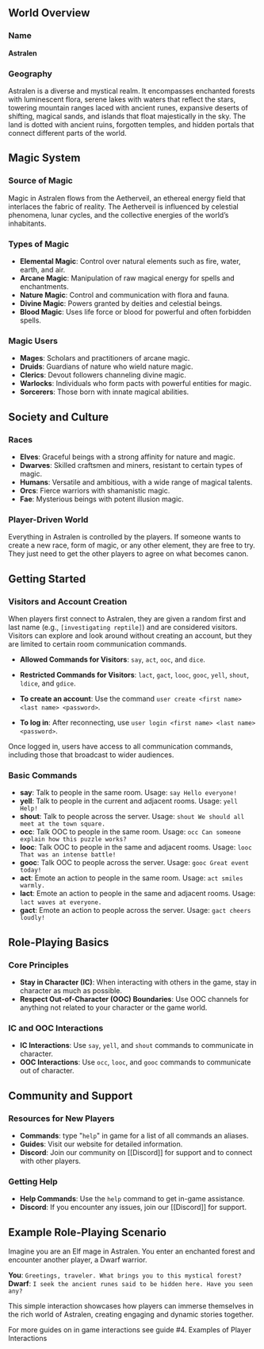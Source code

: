 ## World Overview

### Name
**Astralen**

### Geography
Astralen is a diverse and mystical realm. It encompasses enchanted forests with luminescent flora, serene lakes with waters that reflect the stars, towering mountain ranges laced with ancient runes, expansive deserts of shifting, magical sands, and islands that float majestically in the sky. The land is dotted with ancient ruins, forgotten temples, and hidden portals that connect different parts of the world.

## Magic System

### Source of Magic
Magic in Astralen flows from the Aetherveil, an ethereal energy field that interlaces the fabric of reality. The Aetherveil is influenced by celestial phenomena, lunar cycles, and the collective energies of the world’s inhabitants.

### Types of Magic
- **Elemental Magic**: Control over natural elements such as fire, water, earth, and air.
- **Arcane Magic**: Manipulation of raw magical energy for spells and enchantments.
- **Nature Magic**: Control and communication with flora and fauna.
- **Divine Magic**: Powers granted by deities and celestial beings.
- **Blood Magic**: Uses life force or blood for powerful and often forbidden spells.

### Magic Users
- **Mages**: Scholars and practitioners of arcane magic.
- **Druids**: Guardians of nature who wield nature magic.
- **Clerics**: Devout followers channeling divine magic.
- **Warlocks**: Individuals who form pacts with powerful entities for magic.
- **Sorcerers**: Those born with innate magical abilities.

## Society and Culture

### Races
- **Elves**: Graceful beings with a strong affinity for nature and magic.
- **Dwarves**: Skilled craftsmen and miners, resistant to certain types of magic.
- **Humans**: Versatile and ambitious, with a wide range of magical talents.
- **Orcs**: Fierce warriors with shamanistic magic.
- **Fae**: Mysterious beings with potent illusion magic.

### Player-Driven World
Everything in Astralen is controlled by the players. If someone wants to create a new race, form of magic, or any other element, they are free to try. They just need to get the other players to agree on what becomes canon.

## Getting Started

### Visitors and Account Creation
When players first connect to Astralen, they are given a random first and last name (e.g., `[investigating reptile]`) and are considered visitors. Visitors can explore and look around without creating an account, but they are limited to certain room communication commands.

- **Allowed Commands for Visitors**: `say`, `act`, `ooc`, and `dice`.
- **Restricted Commands for Visitors**: `lact`, `gact`, `looc`, `gooc`, `yell`, `shout`, `ldice`, and `gdice`.

- **To create an account**: Use the command `user create <first name> <last name> <password>`.
- **To log in**: After reconnecting, use `user login <first name> <last name> <password>`.

Once logged in, users have access to all communication commands, including those that broadcast to wider audiences.

### Basic Commands
- **say**: Talk to people in the same room. Usage: `say Hello everyone!`
- **yell**: Talk to people in the current and adjacent rooms. Usage: `yell Help!`
- **shout**: Talk to people across the server. Usage: `shout We should all meet at the town square.`
- **occ**: Talk OOC to people in the same room. Usage: `occ Can someone explain how this puzzle works?`
- **looc**: Talk OOC to people in the same and adjacent rooms. Usage: `looc That was an intense battle!`
- **gooc**: Talk OOC to people across the server. Usage: `gooc Great event today!`
- **act**: Emote an action to people in the same room. Usage: `act smiles warmly.`
- **lact**: Emote an action to people in the same and adjacent rooms. Usage: `lact waves at everyone.`
- **gact**: Emote an action to people across the server. Usage: `gact cheers loudly!`

## Role-Playing Basics

### Core Principles
- **Stay in Character (IC)**: When interacting with others in the game, stay in character as much as possible.
- **Respect Out-of-Character (OOC) Boundaries**: Use OOC channels for anything not related to your character or the game world.

### IC and OOC Interactions
- **IC Interactions**: Use `say`, `yell`, and `shout` commands to communicate in character.
- **OOC Interactions**: Use `occ`, `looc`, and `gooc` commands to communicate out of character.

## Community and Support

### Resources for New Players
- **Commands**: type "`help`" in game for a list of all commands an aliases.
- **Guides**: Visit our website for detailed information.
- **Discord**: Join our community on [[Discord]] for support and to connect with other players.

### Getting Help
- **Help Commands**: Use the `help` command to get in-game assistance.
- **Discord**: If you encounter any issues, join our [[Discord]] for support.

## Example Role-Playing Scenario

Imagine you are an Elf mage in Astralen. You enter an enchanted forest and encounter another player, a Dwarf warrior.

**You**: `Greetings, traveler. What brings you to this mystical forest?`
**Dwarf**: `I seek the ancient runes said to be hidden here. Have you seen any?`

This simple interaction showcases how players can immerse themselves in the rich world of Astralen, creating engaging and dynamic stories together.

For more guides on in game interactions see guide #4. Examples of Player Interactions
